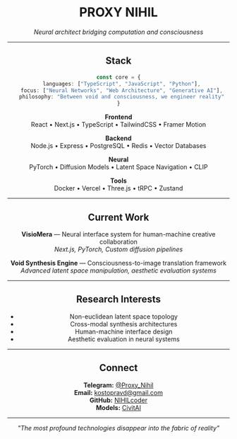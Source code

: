 <div align="center">

# PROXY NIHIL

*Neural architect bridging computation and consciousness*

---

## Stack

```typescript
const core = {
  languages: ["TypeScript", "JavaScript", "Python"],
  focus: ["Neural Networks", "Web Architecture", "Generative AI"],
  philosophy: "Between void and consciousness, we engineer reality"
}
```

**Frontend**  
React • Next.js • TypeScript • TailwindCSS • Framer Motion

**Backend**  
Node.js • Express • PostgreSQL • Redis • Vector Databases

**Neural**  
PyTorch • Diffusion Models • Latent Space Navigation • CLIP

**Tools**  
Docker • Vercel • Three.js • tRPC • Zustand

---

## Current Work

**VisioMera** — Neural interface system for human-machine creative collaboration  
*Next.js, PyTorch, Custom diffusion pipelines*

**Void Synthesis Engine** — Consciousness-to-image translation framework  
*Advanced latent space manipulation, aesthetic evaluation systems*

---

## Research Interests

- Non-euclidean latent space topology
- Cross-modal synthesis architectures  
- Human-machine interface design
- Aesthetic evaluation in neural systems

---

## Connect

**Telegram:** [@Proxy_Nihil](https://t.me/Proxy_Nihil_1844_0)  
**Email:** kostopravd@gmail.com  
**GitHub:** [NIHILcoder](https://github.com/NIHILcoder)  
**Models:** [CivitAI](https://civitai.com/user/nihiloff)

---

*"The most profound technologies disappear into the fabric of reality"*

</div>
